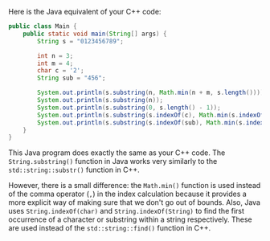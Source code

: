 Here is the Java equivalent of your C++ code:

```java
public class Main {
    public static void main(String[] args) {
        String s = "0123456789";

        int n = 3;
        int m = 4;
        char c = '2';
        String sub = "456";

        System.out.println(s.substring(n, Math.min(n + m, s.length())));
        System.out.println(s.substring(n));
        System.out.println(s.substring(0, s.length() - 1));
        System.out.println(s.substring(s.indexOf(c), Math.min(s.indexOf(c) + m, s.length())));
        System.out.println(s.substring(s.indexOf(sub), Math.min(s.indexOf(sub) + m, s.length())));
    }
}
```

This Java program does exactly the same as your C++ code. The `String.substring()` function in Java works very similarly to the `std::string::substr()` function in C++. 

However, there is a small difference: the `Math.min()` function is used instead of the comma operator (`,`) in the index calculation because it provides a more explicit way of making sure that we don't go out of bounds. Also, Java uses `String.indexOf(char)` and `String.indexOf(String)` to find the first occurrence of a character or substring within a string respectively. These are used instead of the `std::string::find()` function in C++.

